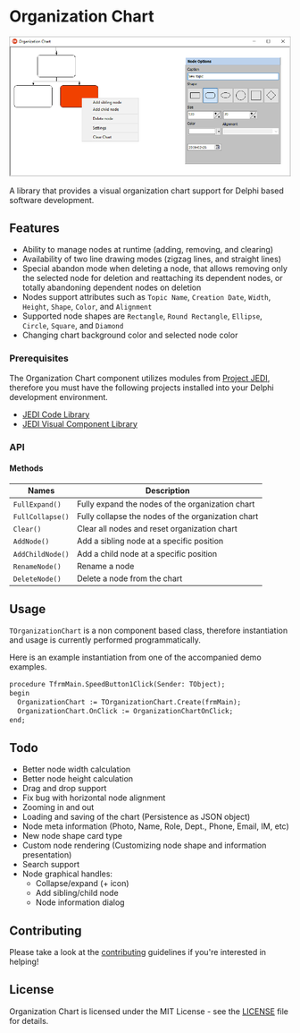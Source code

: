 # Organization Chart

<img src="screenshots/main.png">

A library that provides a visual organization chart support for Delphi based software development.

<!--![Main](screenshots/main.png)-->

## Features

* Ability to manage nodes at runtime (adding, removing, and clearing)
* Availability of two line drawing modes (zigzag lines, and straight lines)
* Special abandon mode when deleting a node, that allows removing only the selected node for deletion and reattaching its dependent nodes, or totally abandoning dependent nodes on deletion
* Nodes support attributes such as `Topic Name`, `Creation Date`, `Width`, `Height`, `Shape`, `Color`, and `Alignment`
* Supported node shapes are `Rectangle`, `Round Rectangle`, `Ellipse`, `Circle`, `Square`, and `Diamond`
* Changing chart background color and selected node color

### Prerequisites

The  Organization Chart component utilizes modules from [Project JEDI](https://github.com/project-jedi), therefore you must have the following projects installed into your Delphi development environment.

* [JEDI Code Library](https://github.com/project-jedi/jcl/)
* [JEDI Visual Component Library](https://github.com/project-jedi/jvcl/)

### API

#### Methods

| Names | Description
| --- | ---
| `FullExpand()` | Fully expand the nodes of the organization chart
| `FullCollapse()` | Fully collapse the nodes of the organization chart
| `Clear()` | Clear all nodes and reset organization chart
| `AddNode()` | Add a sibling node at a specific position
| `AddChildNode()` | Add a child node at a specific position
| `RenameNode()` | Rename a node
| `DeleteNode()` | Delete a node from the chart



## Usage

`TOrganizationChart` is a non component based class, therefore instantiation and usage is currently performed programmatically.

Here is an example instantiation from one of the accompanied demo examples.

```delphi
procedure TfrmMain.SpeedButton1Click(Sender: TObject);
begin
  OrganizationChart := TOrganizationChart.Create(frmMain);
  OrganizationChart.OnClick := OrganizationChartOnClick;
end;
```

## Todo

* Better node width calculation                                                     
* Better node height calculation                                                    
* Drag and drop support                                                      
* Fix bug with horizontal node alignment                                     
* Zooming in and out                                                         
* Loading and saving of the chart (Persistence as JSON object)
* Node meta information (Photo, Name, Role, Dept., Phone, Email, IM, etc)
* New node shape card type
* Custom node rendering (Customizing node shape and information presentation)
* Search support
* Node graphical handles:
  * Collapse/expand (+ icon)
  * Add sibling/child node
  * Node information dialog


## Contributing

Please take a look at the [contributing](CONTRIBUTING.md) guidelines if you're interested in helping!


## License

Organization Chart is licensed under the MIT License - see the [LICENSE](LICENSE.md) file for details.
